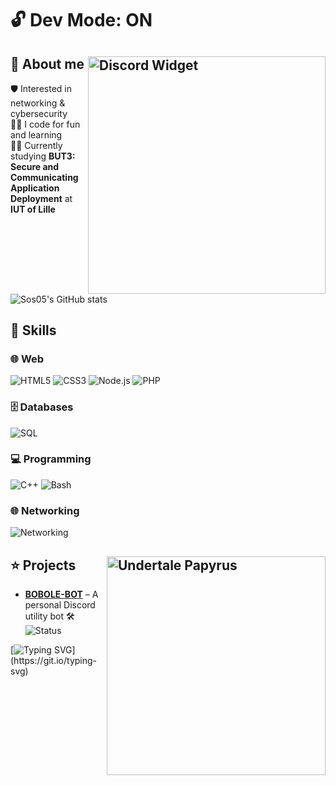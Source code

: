 # 🔓 Dev Mode: ON

## 🔎 About me <a href="https://discord.com/users/563382607727820801"><img src="https://discord.c99.nl/widget/theme-3/563382607727820801.png" alt="Discord Widget" width="380" align="right"/></a>

🛡️ Interested in networking & cybersecurity<br>
👨‍💻 I code for fun and learning<br>
👨‍🎓 Currently studying **BUT3: Secure and Communicating Application Deployment** at **IUT of Lille**<br>

![Sos05's GitHub stats](https://github-readme-stats.vercel.app/api?username=Sos05&show_icons=true&theme=tokyonight)


## 🎯 Skills

### 🌐 Web
![HTML5](https://img.shields.io/badge/HTML5-E34F26?style=for-the-badge&logo=html5&logoColor=white)
![CSS3](https://img.shields.io/badge/CSS3-1572B6?style=for-the-badge&logo=css3&logoColor=white)
![Node.js](https://img.shields.io/badge/Node.js-339933?style=for-the-badge&logo=node.js&logoColor=white)
![PHP](https://img.shields.io/badge/PHP-777BB4?style=for-the-badge&logo=php&logoColor=white)

### 🗄️ Databases
![SQL](https://img.shields.io/badge/SQL-4479A1?style=for-the-badge&logo=mysql&logoColor=white)

### 💻 Programming
![C++](https://img.shields.io/badge/C++-00599C?style=for-the-badge&logo=cplusplus&logoColor=white)
![Bash](https://img.shields.io/badge/Bash-4EAA25?style=for-the-badge&logo=gnubash&logoColor=white)

### 🌐 Networking
![Networking](https://img.shields.io/badge/Networking-Basics-blue?style=for-the-badge&logo=cisco&logoColor=white)


## ⭐ Projects <a href="#"><img src="https://github.com/user-attachments/assets/c084734e-b9c6-4ea4-81f6-0e89ebaad5db" alt="Undertale Papyrus" width="350" align="right"/></a>
- **[BOBOLE-BOT](https://github.com/Sos05/BOBOLE-BOT/)** – A personal Discord utility bot 🛠️  
  ![Status](https://img.shields.io/badge/Status-Under%20Development-orange)


[![Typing SVG](https://readme-typing-svg.demolab.com/?pause=2500&speed=50&lines=Get+out+of+here.;There%E2%80%99s+nothing+down+here.;Why+are+you+waiting%3F;Stop.+Seriously.;Think+there%E2%80%99s+a+feature%3F+Nope.;Just+plain+text.;Wow,+you%E2%80%99re+committed.+Respect%E2%80%A6;Still+here%3F+You+wasted+your+time.)](https://git.io/typing-svg)
